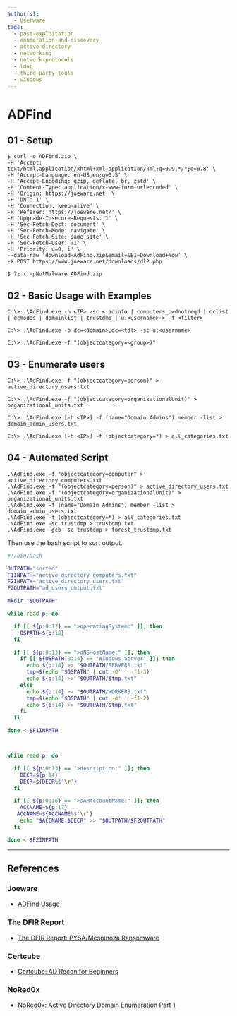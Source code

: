 ```yaml
---
author(s):
  - Userware
tags:
  - post-exploitation
  - enumeration-and-discovery
  - active-directory
  - networking
  - network-protocols
  - ldap
  - third-party-tools
  - windows
---
```

# ADFind

## 01 - Setup

```
$ curl -o ADFind.zip \
-H 'Accept: text/html,application/xhtml+xml,application/xml;q=0.9,*/*;q=0.8' \
-H 'Accept-Language: en-US,en;q=0.5' \
-H 'Accept-Encoding: gzip, deflate, br, zstd' \
-H 'Content-Type: application/x-www-form-urlencoded' \
-H 'Origin: https://joeware.net' \
-H 'DNT: 1' \
-H 'Connection: keep-alive' \
-H 'Referer: https://joeware.net/' \
-H 'Upgrade-Insecure-Requests: 1' \
-H 'Sec-Fetch-Dest: document' \
-H 'Sec-Fetch-Mode: navigate' \
-H 'Sec-Fetch-Site: same-site' \
-H 'Sec-Fetch-User: ?1' \
-H 'Priority: u=0, i' \
--data-raw 'download=AdFind.zip&email=&B1=Download+Now' \
-X POST https://www.joeware.net/downloads/dl2.php
```

```
$ 7z x -pNotMalware ADFind.zip
```

## 02 - Basic Usage with Examples

```
C:\> .\AdFind.exe -h <IP> -sc < adinfo | computers_pwdnotreqd | dclist | dcmodes | domainlist | trustdmp | u:<username> > -f <filter>

C:\> .\AdFind.exe -b dc=<domain>,dc=<tdl> -sc u:<username>

C:\> .\AdFind.exe -f "(objectcategory=<group>)"
```

## 03 - Enumerate users

```
C:\> .\AdFind.exe -f "(objectcategory=person)" > active_directory_users.txt

C:\> .\AdFind.exe -f "(objectcategory=organizationalUnit)" > organizational_units.txt

C:\> .\AdFind.exe [-h <IP>] -f (name="Domain Admins") member -list > domain_admin_users.txt

C:\> .\AdFind.exe [-h <IP>] -f (objectcategory=*) > all_categories.txt
```

## 04 - Automated Script

```batch
.\AdFind.exe -f "objectcategory=computer" > active_directory_computers.txt
.\AdFind.exe -f "(objectcategory=person)" > active_directory_users.txt
.\AdFind.exe -f "(objectcategory=organizationalUnit)" > organizational_units.txt
.\AdFind.exe -f (name="Domain Admins") member -list > domain_admin_users.txt
.\AdFind.exe -f (objectcategory=*) > all_categories.txt
.\AdFind.exe -sc trustdmp > trustdmp.txt
.\AdFind.exe -gcb -sc trustdmp > forest_trustdmp.txt
```

Then use the bash script to sort output.

```bash
#!/bin/bash

OUTPATH="sorted"
F1INPATH="active_directory_computers.txt"
F2INPATH="active_directory_users.txt"
F2OUTPATH="ad_users_output.txt"

mkdir "$OUTPATH"

while read p; do

  if [[ ${p:0:17} == ">operatingSystem:" ]]; then
    OSPATH=${p:18}
  fi

  if [[ ${p:0:13} == ">dNSHostName:" ]]; then
    if [[ ${OSPATH:0:14} == "Windows Server" ]]; then
      echo ${p:14} >> "$OUTPATH/SERVERS.txt"
      tmp=$(echo "$OSPATH" | cut -d' ' -f1-3)
      echo ${p:14} >> "$OUTPATH/$tmp.txt"
    else
      echo ${p:14} >> "$OUTPATH/WORKERS.txt"
      tmp=$(echo "$OSPATH" | cut -d' ' -f1-2)
      echo ${p:14} >> "$OUTPATH/$tmp.txt"
    fi
  fi

done < $F1INPATH



while read p; do

  if [[ ${p:0:13} == ">description:" ]]; then
    DECR=${p:14}
    DECR=${DECR%$'\r'}
  fi

  if [[ ${p:0:16} == ">sAMAccountName:" ]]; then
    ACCNAME=${p:17}
   ACCNAME=${ACCNAME%$'\r'}
    echo "$ACCNAME:$DECR" >> "$OUTPATH/$F2OUTPATH"
  fi

done < $F2INPATH
```

---
## References

### Joeware

- [ADFind Usage](https://www.joeware.net/freetools/tools/adfind/usage.htm)

### The DFIR Report

- [The DFIR Report: PYSA/Mespinoza Ransomware](https://thedfirreport.com/2020/11/23/pysa-mespinoza-ransomware/)

### Certcube

- [Certcube: AD Recon for Beginners](https://blog.certcube.com/ad-recon-for-beginners/)

### NoRed0x

- [NoRed0x: Active Directory Domain Enumeration Part 1](https://nored0x.github.io/red-teaming/active-directory-domain-enumeration-part-1/)